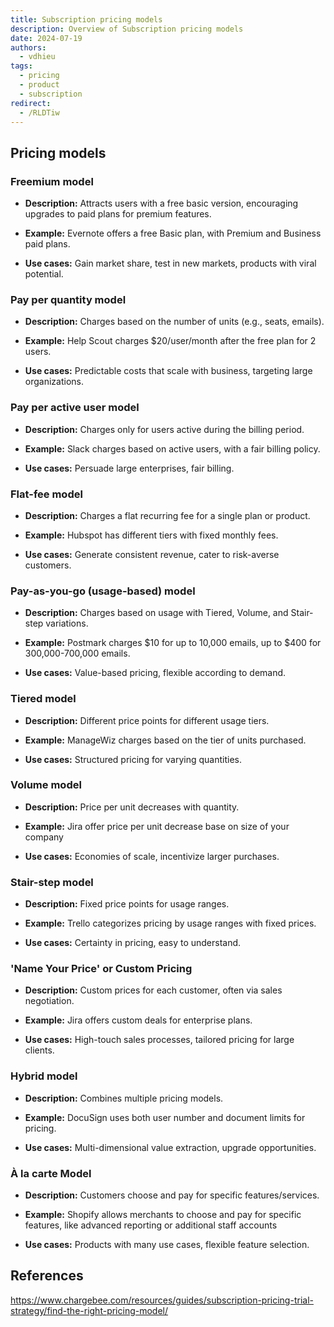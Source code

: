 ```yaml
---
title: Subscription pricing models
description: Overview of Subscription pricing models
date: 2024-07-19
authors:
  - vdhieu
tags:
  - pricing
  - product
  - subscription
redirect:
  - /RLDTiw
---
```


## Pricing models

### Freemium model

- **Description:** Attracts users with a free basic version, encouraging upgrades to paid plans for premium features.

- **Example:** Evernote offers a free Basic plan, with Premium and Business paid plans.

- **Use cases:** Gain market share, test in new markets, products with viral potential.

### Pay per quantity model

- **Description:** Charges based on the number of units (e.g., seats, emails).

- **Example:** Help Scout charges $20/user/month after the free plan for 2 users.

- **Use cases:** Predictable costs that scale with business, targeting large organizations.

### Pay per active user model

- **Description:** Charges only for users active during the billing period.

- **Example:** Slack charges based on active users, with a fair billing policy.

- **Use cases:** Persuade large enterprises, fair billing.

### Flat-fee model

- **Description:** Charges a flat recurring fee for a single plan or product.

- **Example:** Hubspot has different tiers with fixed monthly fees.

- **Use cases:** Generate consistent revenue, cater to risk-averse customers.

### Pay-as-you-go (usage-based) model

- **Description:** Charges based on usage with Tiered, Volume, and Stair-step variations.

- **Example:** Postmark charges $10 for up to 10,000 emails, up to $400 for 300,000-700,000 emails.

- **Use cases:** Value-based pricing, flexible according to demand.

### Tiered model

- **Description:** Different price points for different usage tiers.

- **Example:** ManageWiz charges based on the tier of units purchased.

- **Use cases:** Structured pricing for varying quantities.

### Volume model

- **Description:** Price per unit decreases with quantity.

- **Example:** Jira offer price per unit decrease base on size of your company

- **Use cases:** Economies of scale, incentivize larger purchases.

### Stair-step model

- **Description:** Fixed price points for usage ranges.

- **Example:** Trello categorizes pricing by usage ranges with fixed prices.

- **Use cases:** Certainty in pricing, easy to understand.

### 'Name Your Price' or Custom Pricing

- **Description:** Custom prices for each customer, often via sales negotiation.

- **Example:** Jira offers custom deals for enterprise plans.

- **Use cases:** High-touch sales processes, tailored pricing for large clients.

### Hybrid model

- **Description:** Combines multiple pricing models.

- **Example:** DocuSign uses both user number and document limits for pricing.

- **Use cases:** Multi-dimensional value extraction, upgrade opportunities.

### À la carte Model

- **Description:** Customers choose and pay for specific features/services.

- **Example:** Shopify allows merchants to choose and pay for specific features, like advanced reporting or additional staff accounts

- **Use cases:** Products with many use cases, flexible feature selection.

## References

https://www.chargebee.com/resources/guides/subscription-pricing-trial-strategy/find-the-right-pricing-model/
